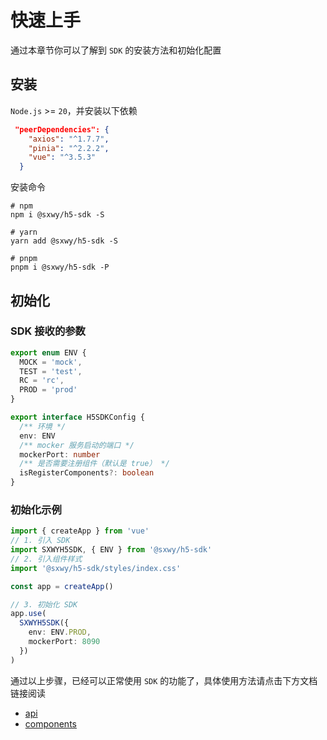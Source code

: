 # 快速上手

通过本章节你可以了解到 `SDK` 的安装方法和初始化配置

## 安装

`Node.js` >= `20`，并安装以下依赖

```json
 "peerDependencies": {
    "axios": "^1.7.7",
    "pinia": "^2.2.2",
    "vue": "^3.5.3"
  }
```

安装命令

```shell
# npm
npm i @sxwy/h5-sdk -S

# yarn
yarn add @sxwy/h5-sdk -S

# pnpm
pnpm i @sxwy/h5-sdk -P
```

## 初始化

### SDK 接收的参数

```ts
export enum ENV {
  MOCK = 'mock',
  TEST = 'test',
  RC = 'rc',
  PROD = 'prod'
}

export interface H5SDKConfig {
  /** 环境 */
  env: ENV
  /** mocker 服务启动的端口 */
  mockerPort: number
  /** 是否需要注册组件（默认是 true） */
  isRegisterComponents?: boolean
}
```

### 初始化示例

```ts
import { createApp } from 'vue'
// 1. 引入 SDK
import SXWYH5SDK, { ENV } from '@sxwy/h5-sdk'
// 2. 引入组件样式
import '@sxwy/h5-sdk/styles/index.css'

const app = createApp()

// 3. 初始化 SDK
app.use(
  SXWYH5SDK({
    env: ENV.PROD,
    mockerPort: 8090
  })
)
```

通过以上步骤，已经可以正常使用 `SDK` 的功能了，具体使用方法请点击下方文档链接阅读

- [api](../api/introduce.md)
- [components](../components/introduce.md)
